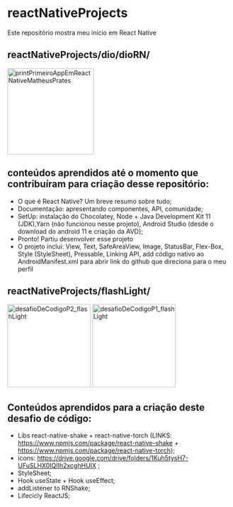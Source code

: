 # reactNativeProjects
Este repositório mostra meu início em React Native

## reactNativeProjects/dio/dioRN/
<img width="195" alt="printPrimeiroAppEmReactNativeMatheusPrates" src="https://user-images.githubusercontent.com/99659977/174905108-a073091e-a2ae-4ce3-8ee8-14525948341e.PNG">

## conteúdos aprendidos até o momento que contribuíram para criação desse repositório:
- O que é React Native? Um breve resumo sobre tudo;
- Documentação: apresentando componentes, API, comunidade;
- SetUp: instalação do Chocolatey, Node + Java Development Kit 11 (JDK),Yarn (não funcionou nesse projeto), Android Studio (desde o download do android 11 e criação da AVD);
- Pronto! Partiu desenvolver esse projeto
- O projeto inclui: View, Text, SafeAreaView, Image, StatusBar, Flex-Box, Style (StyleSheet), Pressable, Linking API, add código nativo ao AndroidManifest.xml para abrir link do github que direciona para o meu perfil

## reactNativeProjects/flashLight/

<img width="188" alt="desafioDeCodigoP2_flashLight" src="https://user-images.githubusercontent.com/99659977/175415082-0c0a2fba-4146-401b-bfd2-82c4add389fa.PNG">

<img width="188" alt="desafioDeCodigoP1_flashLight" src="https://user-images.githubusercontent.com/99659977/175415114-ae3c5f3b-6849-4bf3-8050-2f823ce867c1.PNG">

## Conteúdos aprendidos para a criação deste desafio de código:
- Libs react-native-shake + react-native-torch (LINKS: https://www.npmjs.com/package/react-native-shake + https://www.npmjs.com/package/react-native-torch);
- icons: https://drive.google.com/drive/folders/1Kuh5tysH7-UFuSLHX0IQIIh2xcghHUIX ;
- StyleSheet;
- Hook useState + Hook useEffect;
- addListener to RNShake;
- Lifecicly ReactJS;
